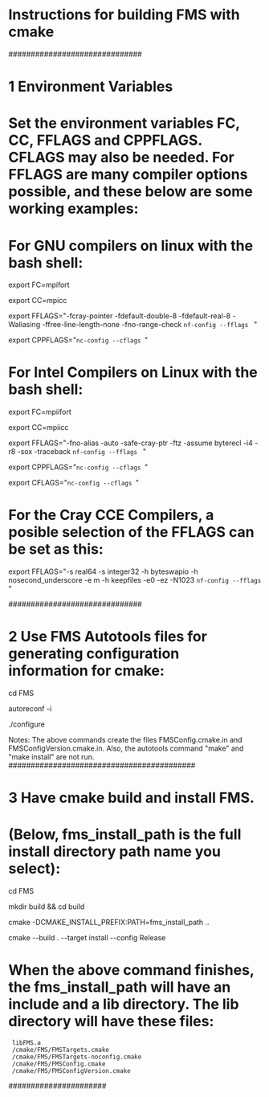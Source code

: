 # Instructions for building FMS with cmake
##############################
# 1 Environment Variables
# Set the environment variables FC, CC, FFLAGS and CPPFLAGS. CFLAGS may also be needed. For FFLAGS are many compiler options possible, and these below are some working examples:

# For GNU compilers on linux with the bash shell:

export FC=mpifort

export CC=mpicc

export FFLAGS="-fcray-pointer -fdefault-double-8 -fdefault-real-8 -Waliasing -ffree-line-length-none -fno-range-check `nf-config --fflags ` "

export CPPFLAGS="`nc-config --cflags `"

# For Intel Compilers on Linux with the bash shell:

export FC=mpiifort

export CC=mpiicc

export FFLAGS="-fno-alias -auto -safe-cray-ptr -ftz -assume byterecl -i4 -r8 -sox -traceback  `nf-config --fflags ` "

export CPPFLAGS="`nc-config --cflags `"

export CFLAGS="`nc-config --cflags `"

# For the Cray CCE Compilers, a posible selection of the FFLAGS can be set as this:

export FFLAGS="-s real64 -s integer32 -h byteswapio -h nosecond_underscore -e m -h keepfiles -e0 -ez -N1023 `nf-config --fflags ` "

##############################
# 2 Use FMS Autotools files for generating configuration information for cmake:

cd FMS

autoreconf -i

./configure

Notes: The above commands create the files FMSConfig.cmake.in and FMSConfigVersion.cmake.in. Also, the autotools
command "make" and "make install" are not run.
##########################################
# 3 Have cmake build and install FMS.
# (Below, fms_install_path is the full install directory path name  you select):

cd FMS

mkdir build && cd build

cmake -DCMAKE_INSTALL_PREFIX:PATH=fms_install_path ..

cmake --build . --target install --config Release

# When the above command finishes, the fms_install_path will have an include and a lib directory. The lib directory will have these files:

     libFMS.a
     /cmake/FMS/FMSTargets.cmake
     /cmake/FMS/FMSTargets-noconfig.cmake
     /cmake/FMS/FMSConfig.cmake
     /cmake/FMS/FMSConfigVersion.cmake
######################
